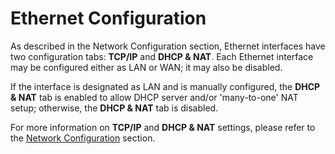 # Ethernet Configuration

As described in the Network Configuration section, Ethernet interfaces have two configuration tabs: **TCP/IP** and **DHCP & NAT**. Each Ethernet interface may be configured either as LAN or WAN; it may also be disabled.

If the interface is designated as LAN and is manually configured, the **DHCP & NAT** tab is enabled to allow DHCP server and/or 'many-to-one' NAT setup; otherwise, the **DHCP & NAT** tab is disabled.  

For more information on **TCP/IP** and **DHCP & NAT** settings, please refer to the [Network Configuration](network-configuration.md) section.
